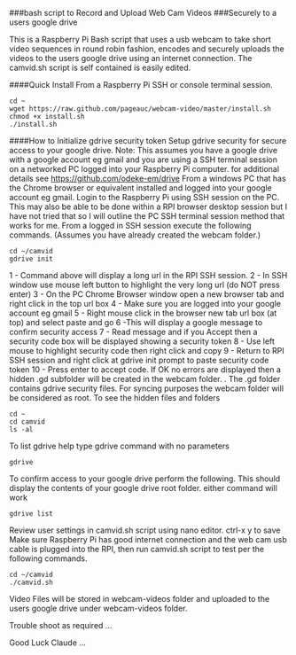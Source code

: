 ###bash script to Record and Upload Web Cam Videos
###Securely to a users google drive

This is a Raspberry Pi Bash script that uses a usb webcam to take short video
sequences in round robin fashion, encodes and securely uploads the videos to
the users google drive using an internet connection.
The camvid.sh script is self contained is easily edited.

####Quick Install
From a Raspberry Pi SSH or console terminal session.

    cd ~
    wget https://raw.github.com/pageauc/webcam-video/master/install.sh
    chmod +x install.sh
    ./install.sh

####How to Initialize gdrive security token
Setup gdrive security for secure access to your google drive. Note: This assumes you have a google drive with a google account eg gmail and you are using a SSH terminal session on a networked PC logged into your Raspberry Pi computer. for additional details see https://github.com/odeke-em/drive
From a windows PC that has the Chrome browser or equivalent installed and logged into your google account eg gmail.
Login to the Raspberry Pi using SSH session on the PC. This may also be able to be done within a RPI browser desktop session but I have not tried that so I will outline the PC SSH terminal session method that works for me.
From a logged in SSH session execute the following commands. (Assumes you have already created the webcam folder.)

    cd ~/camvid
    gdrive init

1 - Command above will display a long url in the RPI SSH session.
2 - In SSH window use mouse left button to highlight the very long url (do NOT press enter)
3 - On the PC Chrome Browser window open a new browser tab and right click in the top url box
4 - Make sure you are logged into your google account eg gmail
5 - Right mouse click in the browser new tab url box (at top) and select paste and go
6 -This will display a google message to confirm security access
7 - Read message and if you Accept then a security code box will be displayed showing a security token
8 - Use left mouse to highlight security code then right click and copy
9 - Return to RPI SSH session and right click at gdrive init prompt to paste security code token
10 - Press enter to accept code.
If OK no errors are displayed then a hidden .gd subfolder will be created in the webcam folder. .
The .gd folder contains gdrive security files. For syncing purposes the webcam folder will be considered as root.
To see the hidden files and folders

    cd ~
    cd camvid
    ls -al

To list gdrive help type gdrive command with no parameters

    gdrive

To confirm access to your google drive perform the following. This should display the contents of your google drive root folder. either command will work
 
    gdrive list
    
Review user settings in camvid.sh script using nano editor.  ctrl-x y to save
Make sure Raspberry Pi has good internet connection and the web cam
usb cable is plugged into the RPI, then run camvid.sh script to test
per the following commands. 

    cd ~/camvid
    ./camvid.sh
    
Video Files will be stored in webcam-videos folder and uploaded to the
users google drive under webcam-videos folder.

Trouble shoot as required ...   

Good Luck Claude ...